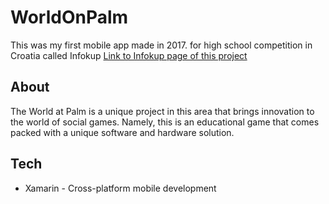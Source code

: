 # WorldOnPalm
This was my first mobile app made in 2017. for high school competition in Croatia called Infokup 
[Link to Infokup page of this project](https://informatika.azoo.hr/projekt/433/Svijet-na-Dlanu)

## About
The World at Palm is a unique project in this area that brings innovation to the world of social games. Namely, this is an educational game that comes packed with a unique software and hardware solution.

## Tech

* Xamarin - Cross-platform mobile development